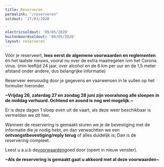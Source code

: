 ```yaml
---
title: Reserveren
permalink: "/reserveren"
soldout: '27/03/2020

'
electricsoldout: '09/05/2020'
buitenboordsoldout: '08/05/2020'
layout: reserveren
---
```


Vóór je reserveert, **lees eerst de algemene voorwaarden en reglementen** én het laatste nieuws, vooral nu over de extra maatregelen ivm het Corona virus. (min leeftijd 24 jaar, over alcohol en de 6 km per uur en de 1,5 meter afstand onder andere, dus belangrijke informatie)

Reserveer eenvoudig door je gegevens en vaarwensen in te vullen op het formulier hieronder. 

**~Vrijdag 26, zaterdag 27 en zondag 28 juni  zijn vooralsnog alle sloepen in de middag verhuurd. Ochtend en avond is nog wel mogelijk.~**

Er is deze dagen 1 sloep even uit de vaart, als deze weer beschikbaar is vermelden we dit hier.

Wanneer de reservering is gemaakt sturen we je de bevestiging met de informatie die je nodig hebt, en dan verwachtten we een **ontvangstbevestiging/reply terug** of alles duidelijk is; Dan is de reservering compleet.

Leest u a.u.b de[voorwaarden](http://descheepsjongens.nl/voorwaarden)goed door (opent in nieuw venster).

**~Als de reservering is gemaakt gaat u akkoord met al deze voorwaarden~**